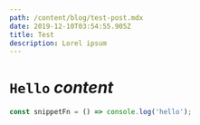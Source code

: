```yaml
---
path: /content/blog/test-post.mdx
date: 2019-12-10T03:54:55.905Z
title: Test
description: Lorel ipsum
---
```

# **`Hello`** _content_

```js
const snippetFn = () => console.log('hello');
```
